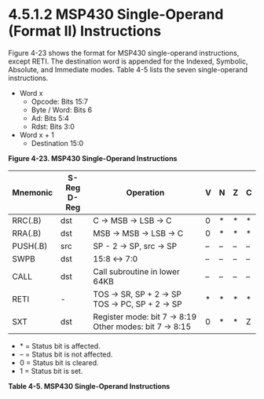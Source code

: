 # **4.5.1.2 MSP430 Single-Operand (Format II) Instructions**

Figure 4-23 shows the format for MSP430 single-operand instructions, except RETI. The destination word is
appended for the Indexed, Symbolic, Absolute, and Immediate modes. Table 4-5 lists the seven single-operand
instructions.

<a id="figure-4-23"></a>

- Word x
  - Opcode: Bits 15:7
  - Byte / Word: Bits 6
  - Ad: Bits 5:4
  - Rdst: Bits 3:0
- Word x + 1
  - Destination 15:0

**Figure 4-23. MSP430 Single-Operand Instructions**

<a id="table-4-5"></a>

| Mnemonic | S-Reg<br>D-Reg | Operation                                                | V   | N   | Z   | C   |
| -------- | -------------- | -------------------------------------------------------- | --- | --- | --- | --- |
| RRC(.B)  | dst            | C → MSB → LSB → C                                        | 0   | \*  | \*  | \*  |
| RRA(.B)  | dst            | MSB → MSB → LSB → C                                      | 0   | \*  | \*  | \*  |
| PUSH(.B) | src            | SP - 2 → SP, src → SP                                    | –   | –   | –   | –   |
| SWPB     | dst            | 15:8 ↔ 7:0                                              | –   | –   | –   | –   |
| CALL     | dst            | Call subroutine in lower 64KB                            | –   | –   | –   | –   |
| RETI     | -              | TOS → SR, SP + 2 → SP<br>TOS → PC, SP + 2 → SP           | \*  | \*  | \*  | \*  |
| SXT      | dst            | Register mode: bit 7 → 8:19<br>Other modes: bit 7 → 8:15 | 0   | \*  | \*  | Z   |

- \* = Status bit is affected.
- – = Status bit is not affected.
- 0 = Status bit is cleared.
- 1 = Status bit is set.

**Table 4-5. MSP430 Single-Operand Instructions**
